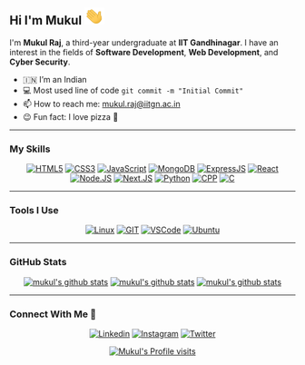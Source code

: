 ## Hi I'm Mukul <img height="30" width="35" src="assets/hi.gif" width="28px" alt="hi">

I'm **Mukul Raj**, a third-year undergraduate at **IIT Gandhinagar**. I have an interest in the fields of **Software Development**, **Web Development**, and **Cyber Security**. 

- :india: I’m an Indian
- :computer: Most used line of code `git commit -m "Initial Commit"`
- :mailbox: How to reach me: mukul.raj@iitgn.ac.in
- :wink: Fun fact: I love pizza :pizza:


---
### My Skills 
<div align="center">

<a href="https://github.com/mk-mukul/Amalthea-Task">![HTML5](https://img.shields.io/badge/html5-E34C26?style=for-the-badge&logo=html5&logoColor=FFFFFF)</a>
<a href="https://metis-website-iitgn.herokuapp.com/">![CSS3](https://img.shields.io/badge/css3-1572B6?style=for-the-badge&logo=css3&logoColor=FFFFFF)</a>
<a href="https://github.com/mk-mukul/btech20-iitgn/tree/sem-3">![JavaScript](https://img.shields.io/badge/javascript-f0db4f?style=for-the-badge&logo=javascript&logoColor=000000)</a>
<a href="https://github.com/mk-mukul/website_alpha">![MongoDB](https://img.shields.io/badge/mongodb-3FA037?style=for-the-badge&logo=mongodb&logoColor=FFFFFF)</a>
<a href="https://github.com/mk-mukul/website_alpha">![ExpressJS](https://img.shields.io/badge/expressjs-F66600?style=for-the-badge&logo=express&logoColor=FFFFFF)</a>
<a href="https://github.com/mk-mukul/website_alpha">![React](https://img.shields.io/badge/react-61DAFB?style=for-the-badge&logo=react&logoColor=000000)</a>
<a href="https://github.com/mk-mukul/WD-GP-32">![Node.JS](https://img.shields.io/badge/node.js-3C873A?style=for-the-badge&logo=node.js&logoColor=FFFFFF)</a>
<a href="https://mk-mukul.github.io/">![Next.JS](https://img.shields.io/badge/next.js-303030?style=for-the-badge&logo=next.js&logoColor=FFFFFF)</a>
<a href="https://github.com/mk-mukul/first_project">![Python](https://img.shields.io/badge/python-306998?style=for-the-badge&logo=python&logoColor=FFFFFF)</a>
<a href="#">![CPP](https://img.shields.io/badge/cpp-00599C?style=for-the-badge&logo=cplusplus&logoColor=FFFFFF)</a>
<a href="#">![C](https://img.shields.io/badge/c-659AD2?style=for-the-badge&logo=c&logoColor=FFFFFF)</a>

</div>


---
### Tools I Use
<div align="center">

[![Linux](https://img.shields.io/badge/linux-FCC624?style=for-the-badge&logo=linux&logoColor=000000)](#)
[![GIT](https://img.shields.io/badge/git-F1502F?style=for-the-badge&logo=git&logoColor=FFFFFF)](#)
[![VSCode](https://img.shields.io/badge/vscode-0078D7?style=for-the-badge&logo=visual-studio-code&logoColor=FFFFFF)](#)
[![Ubuntu](https://img.shields.io/badge/ubuntu-E95420?style=for-the-badge&logo=ubuntu&logoColor=FFFFFF)](#)

</div>


---
### GitHub Stats 
<div align="center"> 
    <a href="#"><img height="180" src="https://github-readme-stats.vercel.app/api?username=mk-mukul&count_private=true&show_icons=true&theme=tokyonight&hide_border=true" alt="mukul's github stats" /></a>
    <a href="#"><img height="180" src="https://github-readme-stats.vercel.app/api/top-langs/?username=mk-mukul&hide=java&layout=compact&theme=tokyonight&hide_border=true&langs_count=5" alt="mukul's github stats" /></a>
    <a href="#"><img height="180em" src="https://github-readme-streak-stats.herokuapp.com?user=mk-mukul&theme=tokyonight&hide_border=true" alt="mukul's github stats"/></a>
</div>


---
### Connect With Me :handshake:
<div align="center">

[![Linkedin](https://img.shields.io/badge/MUKUL-0072B1?style=for-the-badge&logo=linkedin&logoColor=FFFFFF)](https://www.linkedin.com/in/mk-mukul/)
[![Instagram](https://img.shields.io/badge/@mk__mucool-E1306C?style=for-the-badge&logo=instagram&logoColor=FFFFFF)](https://instagram.com/mk_mucool)
[![Twitter](https://img.shields.io/badge/@mk__mucool-00ACEE?style=for-the-badge&logo=twitter&logoColor=FFFFFF)](https://twitter.com/mk_mucool)

</div>
<div align="center" display="flex">
    <a href="#"><img  height="23" src="https://visitor-badge.glitch.me/badge?page_id=mk-mukul.mk-mukul&left_color=gray&right_color=blue" alt="Mukul's Profile visits" /></a>
</div>
